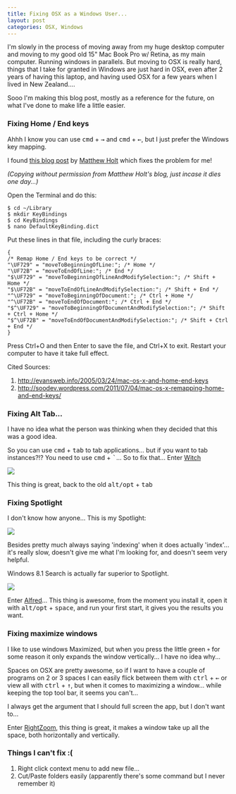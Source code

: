 ```yaml
---
title: Fixing OSX as a Windows User...
layout: post
categories: OSX, Windows
---
```



I'm slowly in the process of moving away from my huge desktop computer and moving to my good old 15" Mac Book Pro w/ Retina, as my main computer. Running windows in parallels. But moving to OSX is really hard, things that I take for granted in Windows are just hard in OSX, even after 2 years of having this laptop, and having used OSX for a few years when I lived in New Zealand....

Sooo I'm making this blog post, mostly as a reference for the future, on what I've done to make life a little easier. 

### Fixing Home / End keys

Ahhh I know you can use <kbd>cmd</kbd> + <kbd>&rarr;</kbd> and <kbd>cmd</kbd> + <kbd>&larr;</kbd>, but I just prefer the Windows key mapping. 

<!--excerpt-->

I found [this blog post][0] by [Matthew Holt][1] which fixes the problem for me! 

*(Copying without permission from Matthew Holt's blog, just incase it dies one day...)*

Open the Terminal and do this:

	$ cd ~/Library
	$ mkdir KeyBindings
	$ cd KeyBindings
	$ nano DefaultKeyBinding.dict

Put these lines in that file, including the curly braces:

	{
	/* Remap Home / End keys to be correct */
	"\UF729" = "moveToBeginningOfLine:"; /* Home */
	"\UF72B" = "moveToEndOfLine:"; /* End */
	"$\UF729" = "moveToBeginningOfLineAndModifySelection:"; /* Shift + Home */
	"$\UF72B" = "moveToEndOfLineAndModifySelection:"; /* Shift + End */
	"^\UF729" = "moveToBeginningOfDocument:"; /* Ctrl + Home */
	"^\UF72B" = "moveToEndOfDocument:"; /* Ctrl + End */
	"$^\UF729" = "moveToBeginningOfDocumentAndModifySelection:"; /* Shift + Ctrl + Home */
	"$^\UF72B" = "moveToEndOfDocumentAndModifySelection:"; /* Shift + Ctrl + End */
	}

Press Ctrl+O and then Enter to save the file, and Ctrl+X to exit. Restart your computer to have it take full effect.

Cited Sources:

1. <http://evansweb.info/2005/03/24/mac-os-x-and-home-end-keys>
2. <http://soodev.wordpress.com/2011/07/04/mac-os-x-remapping-home-and-end-keys/>


### Fixing Alt Tab...

I have no idea what the person was thinking when they decided that this was a good idea. 

So you can use <kbd>cmd</kbd> + <kbd>tab</kbd> to tab applications... but if you want to tab instances?!? You need to use <kbd>cmd</kbd> + <kbd>`</kbd>... So to fix that... Enter [Witch][2]

![][5]

This thing is great, back to the old <kbd>alt/opt</kbd> + <kbd>tab</kbd> 


### Fixing Spotlight

I don't know how anyone... This is my Spotlight:

![][3]

Besides pretty much always saying 'indexing' when it does actually 'index'... it's really slow, doesn't give me what I'm looking for, and doesn't seem very helpful.

Windows 8.1 Search is actually far superior to Spotlight. 

![][4]

Enter [Alfred][6]... This thing is awesome, from the moment you install it, open it with <kbd>alt/opt</kbd> + <kbd>space</kbd>, and run your first start, it gives you the results you want.

### Fixing maximize windows

I like to use windows Maximized, but when you press the little green `+` for some reason it only expands the window vertically... I have no idea why...

Spaces on OSX are pretty awesome, so if I want to have a couple of programs on 2 or 3 spaces I can easily flick between them with <kbd>ctrl</kbd> + <kbd>&larr;</kbd> or view all with <kbd>ctrl</kbd> + <kbd>&uarr;</kbd>, but when it comes to maximizing a window... while keeping the top tool bar, it seems you can't...

I always get the argument that I should full screen the app, but I don't want to... 

Enter [RightZoom][7], this thing is great, it makes a window take up all the space, both horizontally and vertically. 

### Things I can't fix :(

1. Right click context menu to add new file...
2. Cut/Paste folders easily (apparently there's some command but I never remember it)




[0]: http://mwholt.blogspot.sg/2012/09/fix-home-and-end-keys-on-mac-os-x.html
[1]: https://twitter.com/mholt6
[2]: http://manytricks.com/witch/
[3]: /images/fixing-osx-01.png
[4]: /images/fixing-osx-02.png
[5]: /images/fixing-osx-03.png
[6]: http://www.alfredapp.com
[7]: http://www.blazingtools.com/right_zoom_mac.html
